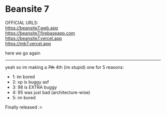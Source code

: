 # Beansite 7
OFFICIAL URLS:<br>
https://beansite7.web.app<br>
https://beansite7.firebaseapp.com<br>
https://beansite7.vercel.app<br>
https://mb7.vercel.app<br>

here we go again
***
yeah so im making a ~~7th~~ 4th (im stupid) one for 5 reasons:
- 1: im bored
- 2: xp is buggy asf
- 3: 98 is EXTRA buggy
- 4: 95 was just bad (architecture-wise)
- 5: im bored

Finally released :>